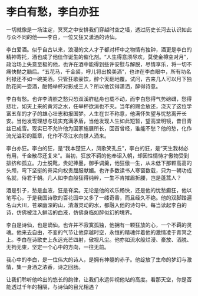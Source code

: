 # 李白有愁，李白亦狂

一切就像是一场注定，冥冥之中安排我们穿越时空之墙，透过历史长河去认识如此与众不同的他——李白，一位又狂又潇洒的诗仙。 

李白爱酒。似乎自古以来，浪漫的文人才子都对杯中之物情有独钟，酒更是李白的精神寄托，酒也成了他佳作诞生的催化剂。“人生得意须尽欢，莫使金樽空对月”，政治场上失意至极的他，也许在酒中能得到些许安慰与解脱，尽情享乐，将一切不痛快抛之脑后。“五花马，千金裘，呼儿将出换美酒”，也许在李白眼中，所有功名利禄还不如一碗美酒，只管狂歌豪饮，醉个天翻地覆。试问，古来几人可以月下独酌花间一壶酒，酣畅举杯对影成三人？所以他饮得潇洒，醉得诗意。 

李白有愁。也许李清照之愁只恐双溪舴艋舟也载不动，而李白愁得气势磅礴，愁得悲壮，如天上来的黄河之水，任举杯欲消也不灭。当年的赐金放还，浇灭了这位学富五车的才子的雄心壮志和报国梦。人生在世不称意，他满怀失望与忧愁离开长安。当他发现理想与现实充满矛盾，当他发现人生如此短暂，望高堂明镜，昔日青丝已成雪。现实已不允许他为国家施展所长，回首曾经，谁能不愁？他的愁，化作流光溢彩的篇章，化作不尽江水向世人涌来。 

李白亦狂。李白的狂，是“我本楚狂人，凤歌笑孔丘”，李白的狂，是“天生我材必有用，千金散尽还复来”。当初，狂放不羁的他奉诏入朝，却因性情恃才傲物受到排挤和孤立。力士脱靴，贵妃捧墨，御手调羹，他狂傲一生，从未低下那颗高高的头颅，弯下坚挺的脊梁向权贵屈服献媚。也许多数读书人寒窗数载，只为一朝功成名就，侍君于朝。几人如李白般狂得纯粹，一生不肯摧眉折腰，岂是蓬蒿人？ 

酒是引子，愁是血液，狂是脊梁。无论是他的欢乐畅快，还是他的忧愁癫狂，他以笔写心，于是我国诗歌的百花园中又多了一缕奇香，而且经久不绝。他的双脚踏遍名山大川，苍翠幽深的山，清澈灵动的水，都融入他的诗句中。每当读起李白的诗，仿佛被注入鲜活的血液，仿佛身临如醉似幻的境界。 

李白是诗仙，也是谪仙。也许并不寂寞孤独，他拥有一颗狂放的心，一个不羁的灵魂。他来去自由，不变的气节让他穿越时空，永恒的精魂伴着他的激情凌于青冥之上。李白在诗歌史上永远光芒四射，傲视凡尘。他亦如流水般烂漫、豪放、洒脱、无拘无束，坚定一个心中的方向，一往无前。 

我心中的李白，是一位伟大的诗人，是拥有神髓的赤子。他绽放了生命的梦幻与激情，集一身酒之浓香，诗之回肠。 

让我们聆听他吟出的悠长的韵律，让我们永远仰视他站的高度。看那天空，你是否能透过千年的相隔，与诗仙的目光相遇？
